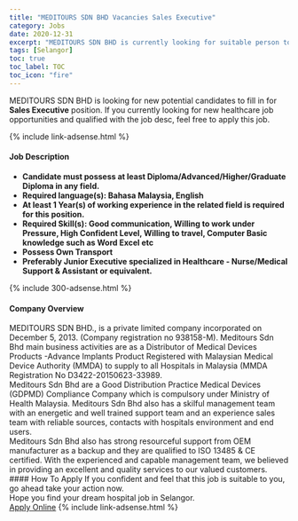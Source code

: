 ```yaml
---
title: "MEDITOURS SDN BHD Vacancies Sales Executive" 
category: Jobs 
date: 2020-12-31 
excerpt: "MEDITOURS SDN BHD is currently looking for suitable person to fill in the Sales Executive which positioned at Selangor" 
tags: [Selangor] 
toc: true 
toc_label: TOC 
toc_icon: "fire" 
--- 
```


<p>MEDITOURS SDN BHD is looking for new potential candidates to fill in for <b>Sales Executive</b> position. If you currently looking for new healthcare job opportunities and qualified with the job desc, feel free to apply this job.
</p>{% include link-adsense.html %} 
<div><div><div><h4>Job Description</h4></div></div><div><div><span><div><ul><li><strong>Candidate must possess at least Diploma/Advanced/Higher/Graduate Diploma&#160;in any field.</strong></li><li><strong>Required language(s):&#160;Bahasa Malaysia, English</strong></li><li><strong>At least 1&#160;Year(s) of working experience in the related field is required for this position.</strong></li><li><strong>Required Skill(s): Good communication, Willing to work under Pressure, High Confident Level, Willing to travel, Computer Basic knowledge such as Word Excel etc</strong></li><li><strong>Possess Own Transport</strong></li><li><strong>Preferably Junior Executive specialized in Healthcare - Nurse/Medical Support &amp; Assistant or equivalent.</strong></li></ul></div></span></div></div></div> 
{% include 300-adsense.html %} 
<div><div><div><h4>Company Overview</h4></div></div><div><div><span><div><div>MEDITOURS SDN BHD., is a private limited company incorporated on December 5, 2013. (Company registration no 938158-M). Meditours Sdn Bhd main business activities are as a Distributor of Medical Devices Products -Advance Implants Product Registered with Malaysian Medical Device Authority (MMDA) to supply to all Hospitals in Malaysia (MMDA Registration No D3422-20150623-33989.</div>
<div>Meditours Sdn Bhd are a Good Distribution Practice Medical Devices (GDPMD) Compliance Company which is compulsory under Ministry of Health Malaysia. Meditours Sdn Bhd also has a skilful management team with an energetic and well trained support team and an experience sales team with reliable sources, contacts with hospitals environment and end users.</div>
<div>Meditours Sdn Bhd also has strong resourceful support from OEM manufacturer as a backup and they are qualified to ISO 13485 &amp; CE certified. With the experienced and capable management team, we believed in providing an excellent and quality services to our valued customers.

</div></div></span></div></div></div> 
#### How To Apply 
If you confident and feel that this job is suitable to you, go ahead take your action now. <br/> 
Hope you find your dream hospital job in Selangor. <br/> 
<a href="https://www.jobstreet.com.my/en/job/sales-executive-4444621?jobId=jobstreet-my-job-4444621&sectionRank=4&token=0~758820c0-3589-47b9-9ba3-cdcb6532ecb7&fr=SRP%20View%20In%20New%20Ta" class="btn btn--warning" target="_blank" rel="nofollow noopenner">Apply Online</a> 
{% include link-adsense.html %} 